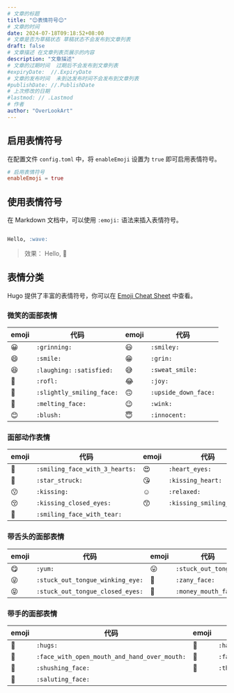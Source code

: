 ```yaml
---
# 文章的标题
title: "😊表情符号😊"
# 文章的时间
date: 2024-07-18T09:18:52+08:00
# 文章是否为草稿状态 草稿状态不会发布到文章列表
draft: false
# 文章描述 在文章列表页展示的内容
description: "文章描述"
# 文章的过期时间  过期后不会发布到文章列表
#expiryDate:  //.ExpiryDate
# 文章的发布时间  未到达发布时间不会发布到文章列表
#publishDate: //.PublishDate
# 上次修改的日期
#lastmod: // .Lastmod
# 作者
author: "OverLookArt"
---
```


## 启用表情符号

在配置文件 `config.toml` 中，将 `enableEmoji` 设置为 `true` 即可启用表情符号。

``` toml
# 启用表情符号
enableEmoji = true
```

## 使用表情符号

在 Markdown 文档中，可以使用 `:emoji:` 语法来插入表情符号。

``` markdown

Hello, :wave:

```

> 效果： Hello, :wave:

## 表情分类

Hugo 提供了丰富的表情符号，你可以在 [Emoji Cheat Sheet](https://www.webpagefx.com/tools/emoji-cheat-sheet/) 中查看。

### 微笑的面部表情

| emoji | 代码 | emoji | 代码 |
| --- | --- | --- | --- |
| :grinning: | `:grinning:` | :smiley: | `:smiley:` |
| :smile: | `:smile:` | :grin: | `:grin:` |
| :laughing: | `:laughing:` `:satisfied:` | :sweat_smile: | `:sweat_smile:` |
| :rofl: | `:rofl:` | :joy: | `:joy:` |
| :slightly_smiling_face: | `:slightly_smiling_face:` | :upside_down_face: | `:upside_down_face:` |
| :melting_face: | `:melting_face:` | :wink: | `:wink:` |
| :blush: | `:blush:` | :innocent: | `:innocent:` |

### 面部动作表情

| emoji | 代码 | emoji | 代码 |
| --- | --- | --- | --- |
| :smiling_face_with_three_hearts: | `:smiling_face_with_3_hearts:` | :heart_eyes: | `:heart_eyes:` |
| :star_struck: | `:star_struck:` | :kissing_heart: | `:kissing_heart:` |
| :kissing: | `:kissing:` | :relaxed: | `:relaxed:` |
| :kissing_closed_eyes: | `:kissing_closed_eyes:` | :kissing_smiling_eyes: | `:kissing_smiling_eyes:` |
| :smiling_face_with_tear: | `:smiling_face_with_tear:` |  |  |

### 带舌头的面部表情

| emoji | 代码 | emoji | 代码 |
| --- | --- | --- | --- |
| :yum: | `:yum:` | :stuck_out_tongue: | `:stuck_out_tongue:` |
| :stuck_out_tongue_winking_eye: | `:stuck_out_tongue_winking_eye:` | :zany_face: | `:zany_face:` |
| :stuck_out_tongue_closed_eyes: | `:stuck_out_tongue_closed_eyes:` | :money_mouth_face: | `:money_mouth_face:` |

### 带手的面部表情

| emoji | 代码 | emoji | 代码 |
| --- | --- | --- | --- |
| :hugs: | `:hugs:` | :hand_over_mouth: | `:hand_over_mouth:` |
| :face_with_open_eyes_and_hand_over_mouth: | `:face_with_open_mouth_and_hand_over_mouth:` | :face_with_peeking_eye: | `:face_with_peeking_eye:` |
| :shushing_face: | `:shushing_face:` | :thinking: | `:thinking:` |
| :saluting_face: | `:saluting_face:` | | |